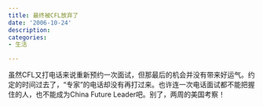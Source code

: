 ```yaml
---
title: 最终被CFL放弃了
date: '2006-10-24'
description:
categories:
- 生活

---
```

虽然CFL又打电话来说重新预约一次面试，但那最后的机会并没有带来好运气。约定的时间过去了，“专家”的电话却没有再打过来。也许连一次电话面试都不能把握住的人，也不能成为China Future Leader吧。别了，两周的美国考察！